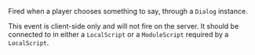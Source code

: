 Fired when a player chooses something to say, through a `Dialog` instance.

This event is client-side only and will not fire on the server. It should be connected to in either a `LocalScript` or a `ModuleScript` required by a `LocalScript`.